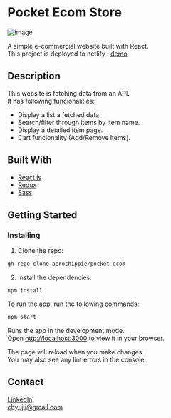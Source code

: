 



# Pocket Ecom Store

![image](https://prnt.sc/rdKg6A3-3ReA)

A simple e-commercial website built with React. \
This project is deployed to netlify : [demo](https://remarkable-kitsune-e53141.netlify.app/)

## Description

This website is fetching data from an API. \
It has following funcionalities:

- Display a list a fetched data.
- Search/filter through items by item name.
- Display a detailed item page.
- Cart funcionality (Add/Remove items).

## Built With

- [React.js](https://reactjs.org/)
- [Redux](https://redux.js.org/)
- [Sass](https://sass-lang.com/)

## Getting Started

### Installing


1. Clone the repo:

```bash
gh repo clone aerochippie/pocket-ecom
```

2. Install the dependencies:

```
npm install
```

To run the app, run the following commands:

```bash
npm start
```

Runs the app in the development mode.\
Open [http://localhost:3000](http://localhost:3000) to view it in your browser.

The page will reload when you make changes.\
You may also see any lint errors in the console.


## Contact

[LinkedIn](https://www.linkedin.com/in/olga-sznajdrowicz-905a311a3/) \
chyujii@gmail.com
